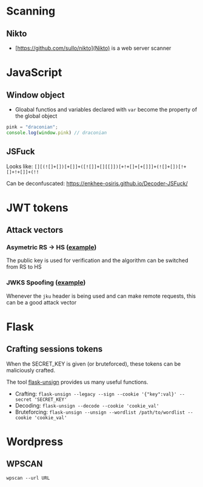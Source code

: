 # Scanning
## Nikto
- [https://github.com/sullo/nikto](Nikto) is a web server scanner

# JavaScript
## Window object
- Gloabal functios and variables declared with `var` become the property of the global object
```js
pink = "draconian";
console.log(window.pink) // draconian
```
## JSFuck
Looks like: `[][(![]+[])[+[]]+([![]]+[][[]])[+!+[]+[+[]]]+(![]+[])[!+[]+!+[]]+(!!`

Can be deconfuscated: https://enkhee-osiris.github.io/Decoder-JSFuck/

# JWT tokens
## Attack vectors
### Asymetric RS -> HS ([example](https://www.nccgroup.trust/uk/about-us/newsroom-and-events/blogs/2019/january/jwt-attack-walk-through/))
The public key is used for verification and the algorithm can be switched from RS to HS
### JWKS Spoofing ([example](https://www.youtube.com/watch?v=KUyuvnez0ks))
Whenever the `jku` header is being used and can make remote requests, this can be a good attack vector

# Flask
## Crafting sessions tokens
When the SECRET_KEY is given (or bruteforced), these tokens can be maliciously crafted.

The tool [flask-unsign](https://github.com/Paradoxis/Flask-Unsign) provides us many useful functions.
- Crafting: `flask-unsign --legacy --sign --cookie '{"key":val}' --secret 'SECRET_KEY'`
- Decoding: `flask-unsign --decode --cookie 'cookie_val'`
- Bruteforcing: `flask-unsign --unsign --wordlist /path/to/wordlist --cookie 'cookie_val'`

# Wordpress
## WPSCAN
`wpscan --url URL`
